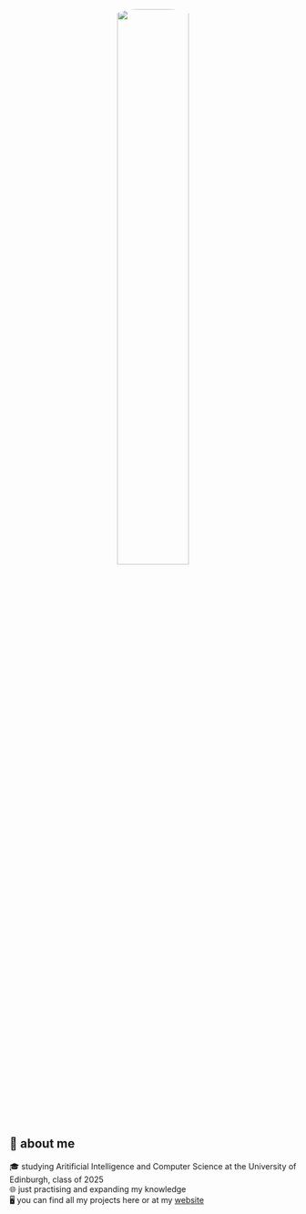 <p align="center">
<img style="width:50%; display: block;
  margin-left: auto;
  margin-right: auto; border-radius:100px" src="https://github.com/Sean-Leishman/Sean-Leishman/blob/3a73ff7163fb4aaa018eb6966ec23e085b7b1f1e/DALL%C2%B7E%202023-11-11%2013.18.27%20-%20An%20imaginative%2C%20surreal%20depiction%20of%20the%20'Mistborn'%20series%20by%20Brandon%20Sanderson%2C%20featuring%20mystical%20elements%2C%20swirling%20mists%2C%20and%20a%20sense%20of%20magic%20and.png">

## 👋 about me 
🎓 studying Aritificial Intelligence and Computer Science at the University of Edinburgh, class of 2025 <br>
🌐 just practising and expanding my knowledge <br>
🖥 you can find all my projects here or at my [website](https://seanleishman.com) 
</p>



<!--
**Sean-Leishman/Sean-Leishman** is a ✨ _special_ ✨ repository because its `README.md` (this file) appears on your GitHub profile.

Here are some ideas to get you started:

- 🔭 I’m currently working on ...
- 🌱 I’m currently learning ...
- 👯 I’m looking to collaborate on ...
- 🤔 I’m looking for help with ...
- 💬 Ask me about ...
- 📫 How to reach me: ...
- 😄 Pronouns: ...
- ⚡ Fun fact: ...
-->
